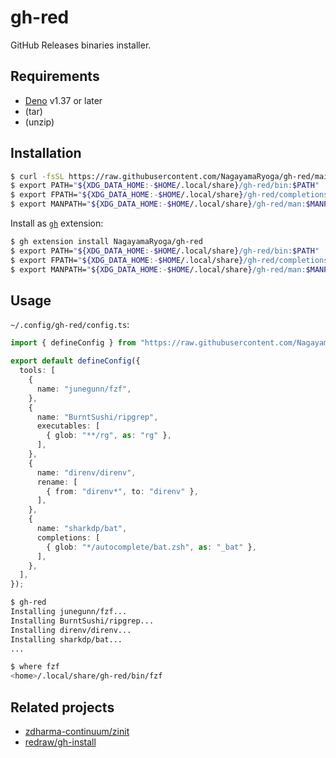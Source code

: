 # gh-red

GitHub Releases binaries installer.

## Requirements

- [Deno](https://deno.com/) v1.37 or later
- (tar)
- (unzip)

## Installation

```sh
$ curl -fsSL https://raw.githubusercontent.com/NagayamaRyoga/gh-red/main/install.bash | /bin/bash
$ export PATH="${XDG_DATA_HOME:-$HOME/.local/share}/gh-red/bin:$PATH"
$ export FPATH="${XDG_DATA_HOME:-$HOME/.local/share}/gh-red/completions:$FPATH"
$ export MANPATH="${XDG_DATA_HOME:-$HOME/.local/share}/gh-red/man:$MANPATH"
```

Install as [`gh`](https://github.com/cli/cli) extension:

```sh
$ gh extension install NagayamaRyoga/gh-red
$ export PATH="${XDG_DATA_HOME:-$HOME/.local/share}/gh-red/bin:$PATH"
$ export FPATH="${XDG_DATA_HOME:-$HOME/.local/share}/gh-red/completions:$FPATH"
$ export MANPATH="${XDG_DATA_HOME:-$HOME/.local/share}/gh-red/man:$MANPATH"
```

## Usage

`~/.config/gh-red/config.ts`:

```ts
import { defineConfig } from "https://raw.githubusercontent.com/NagayamaRyoga/gh-red/main/src/config.ts";

export default defineConfig({
  tools: [
    {
      name: "junegunn/fzf",
    },
    {
      name: "BurntSushi/ripgrep",
      executables: [
        { glob: "**/rg", as: "rg" },
      ],
    },
    {
      name: "direnv/direnv",
      rename: [
        { from: "direnv*", to: "direnv" },
      ],
    },
    {
      name: "sharkdp/bat",
      completions: [
        { glob: "*/autocomplete/bat.zsh", as: "_bat" },
      ],
    },
  ],
});
```

```sh
$ gh-red
Installing junegunn/fzf...
Installing BurntSushi/ripgrep...
Installing direnv/direnv...
Installing sharkdp/bat...
...

$ where fzf
<home>/.local/share/gh-red/bin/fzf
```

## Related projects

- [zdharma-continuum/zinit](https://github.com/zdharma-continuum/zinit)
- [redraw/gh-install](https://github.com/redraw/gh-install)
